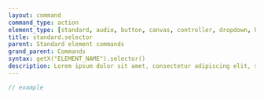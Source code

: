 ```yaml
---
layout: command
command_type: action
element_type: [standard, audio, button, canvas, controller, dropdown, html, image, mediarecorder, scale, selector, text, textinput, tooltip, video, voicerecorder, youtube]
title: standard.selector
parent: Standard element commands
grand_parent: Commands
syntax: getX("ELEMENT_NAME").selector()
description: Lorem ipsum dolor sit amet, consectetur adipiscing elit, sed do eiusmod tempor incididunt ut labore et dolore magna aliqua. Ut enim ad minim veniam, quis nostrud exercitation ullamco laboris nisi ut aliquip ex ea commodo consequat.
---
```


```javascript
// example
```